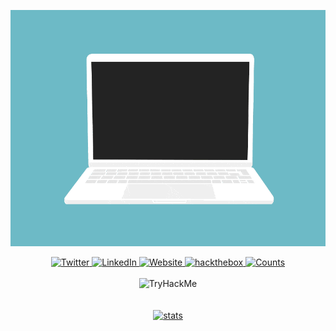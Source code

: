 <p align="center">
  <img src="https://github.com/StrongShiv8/StrongShiv8/blob/main/code.gif">
</p>

<p align="center">
  <a href="https://twitter.com/StrongShiv8" target="_blank">
    <img src="https://img.shields.io/badge/Twitter-%231DA1F2.svg?style=for-the-badge&logo=Twitter&logoColor=white" alt="Twitter"/>
  </a>
  <a href="https://www.linkedin.com/in/shivendra-prajapati-a788401a5/" target="_blank">
    <img src="https://img.shields.io/badge/linkedin-%230077B5.svg?style=for-the-badge&logo=linkedin&logoColor=white" alt="LinkedIn"/>
  </a>
  <a href="https://strongshiv8.github.io/" target="_blank">
    <img src="https://img.shields.io/badge/Blogger-FF5722?style=for-the-badge&logo=blogger&logoColor=white" alt="Website"/>
  </a>
  <a href="https://app.hackthebox.com/users/595651" target="_blank">
   <img src="https://img.shields.io/badge/HackTheBox-111927?style=for-the-badge&logo=Hack%20The%20Box&logoColor=9FEF00" alt="hackthebox"/>
  </a>
  <a href="https://hits.seeyoufarm.com/api/count/incr/badge.svg?url=https%3A%2F%2Fgithub.com%2FStrongShiv81212%2Fhit-counter" target="_blank">
   <img src="https://hits.seeyoufarm.com/api/count/incr/badge.svg?url=https%3A%2F%2Fgithub.com%2FStrongShiv81212%2Fhit-counter" height=28 width=90 alt="Counts"/>
  </a>
  <br>
  <br>
  <img src="https://tryhackme-badges.s3.amazonaws.com/StrongShiv8.png" alt="TryHackMe" width=250>
<br><br><br>
<a href="https://github-profile-summary-cards.vercel.app/api/cards/profile-details?username=StrongShiv8&theme=tokyonight" target="_blank">
   <img src="https://github-profile-summary-cards.vercel.app/api/cards/profile-details?username=StrongShiv8&theme=tokyonight" alt="stats"/>
</a>
</p>
